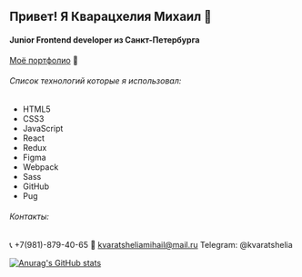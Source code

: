 ## Привет! Я Кварацхелия Михаил 👋

#### Junior Frontend developer из Санкт-Петербурга

[Моё портфолио](https://kvaratshelia.ru) :notebook_with_decorative_cover:

###### Список технологий которые я использовал:

- HTML5
- CSS3
- JavaScript
- React
- Redux
- Figma
- Webpack
- Sass
- GitHub
- Pug

###### Контакты:

:telephone_receiver: +7(981)-879-40-65
:email: kvaratsheliamihail@mail.ru
Telegram: @kvaratshelia

[![Anurag's GitHub stats](https://github-readme-stats.vercel.app/api?username=MKvaratshelia)](https://github.com/MKvaratshelia/github-readme-stats)
